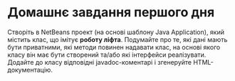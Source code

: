 # Домашнє завдання першого дня

Створіть в NetBeans проект (на основі шаблону Java Application), який містить клас, що імітує **роботу ліфта**. Подумайте про те, які дані мають бути приватними, які методи повинен надавати клас, на основі якого класу він має бути створений та/або які інтерфейси реалізувати. Додайте до класу відповідні javadoc-коментарі і згенеруйте HTML-документацію.
